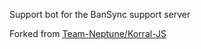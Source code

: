Support bot for the BanSync support server

Forked from [Team-Neptune/Korral-JS](https://github.com/Team-Neptune/Korral-JS)